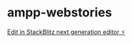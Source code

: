 # ampp-webstories

[Edit in StackBlitz next generation editor ⚡️](https://stackblitz.com/~/github.com/joaomnmoreira/ampp-webstories)